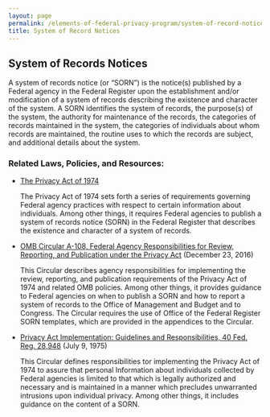 ```yaml
---
layout: page
permalink: /elements-of-federal-privacy-program/system-of-record-notices/
title: System of Record Notices
---
```


## System of Records Notices
A system of records notice (or “SORN”) is the notice(s) published by a Federal agency in the Federal Register upon the establishment and/or modification of a system of records describing the existence and character of the system. A SORN identifies the system of records, the purpose(s) of the system, the authority for maintenance of the records, the categories of records maintained in the system, the categories of individuals about whom records are maintained, the routine uses to which the records are subject, and additional details about the system.

### Related Laws, Policies, and Resources:

* [The Privacy Act of 1974](https://www.justice.gov/opcl/file/844481/download)

    The Privacy Act of 1974 sets forth a series of requirements governing Federal agency practices with respect to certain information about individuals. Among other things, it requires Federal agencies to publish a system of records notice (SORN) in the Federal Register that describes the existence and character of a system of records.
* [OMB Circular A-108, Federal Agency Responsibilities for Review, Reporting, and Publication under the Privacy Act](https://www.whitehouse.gov/sites/whitehouse.gov/files/omb/circulars/A108/omb_circular_a-108.pdf) (December 23, 2016)

    This Circular describes agency responsibilities for implementing the review, reporting, and publication requirements of the Privacy Act of 1974 and related OMB policies. Among other things, it provides guidance to Federal agencies on when to publish a SORN and how to report a system of records to the Office of Management and Budget and to Congress. The Circular requires the use of Office of the Federal Register SORN templates, which are provided in the appendices to the Circular.

* [Privacy Act Implementation: Guidelines and Responsibilities, 40 Fed. Reg. 28,948](https://www.whitehouse.gov/sites/whitehouse.gov/files/omb/assets/OMB/inforeg/implementation_guidelines.pdf) (July 9, 1975)

    This Circular defines responsibilities tor implementing the Privacy Act of 1974 to assure that personal Information about individuals collected by Federal agencies is limited to that which is legally authorized and necessary and is maintained in a manner which precludes unwarranted intrusions upon individual privacy. Among other things, it includes guidance on the content of a SORN.